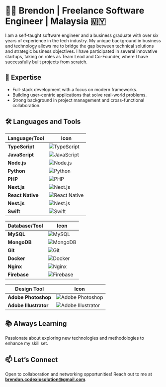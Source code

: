 # 👨‍💻 Brendon | Freelance Software Engineer | Malaysia 🇲🇾

I am a self-taught software engineer and a business graduate with over six years of experience in the tech industry. My unique background in business and technology allows me to bridge the gap between technical solutions and strategic business objectives. I have participated in several innovative startups, taking on roles as Team Lead and Co-Founder, where I have successfully built projects from scratch.

## 🔧 Expertise
- Full-stack development with a focus on modern frameworks.
- Building user-centric applications that solve real-world problems.
- Strong background in project management and cross-functional collaboration.


## 🛠️ Languages and Tools

| Language/Tool       | Icon                           |
|---------------------|--------------------------------|
| **TypeScript**      | ![TypeScript](https://img.shields.io/badge/TypeScript-007ACC?logo=typescript&logoColor=white) |
| **JavaScript**      | ![JavaScript](https://img.shields.io/badge/JavaScript-F7DF1E?logo=javascript&logoColor=black) |
| **Node.js**         | ![Node.js](https://img.shields.io/badge/Node.js-339933?logo=node.js&logoColor=white) |
| **Python**          | ![Python](https://img.shields.io/badge/Python-3776AB?logo=python&logoColor=white) |
| **PHP**             | ![PHP](https://img.shields.io/badge/PHP-777BB4?logo=php&logoColor=white) |
| **Next.js**         | ![Next.js](https://img.shields.io/badge/Next.js-000000?logo=next.js&logoColor=white) |
| **React Native**    | ![React Native](https://img.shields.io/badge/React%20Native-61DAFB?logo=react&logoColor=black) |
| **Nest.js**         | ![Nest.js](https://img.shields.io/badge/Nest.js-E0234E?logo=nestjs&logoColor=white) |
| **Swift**           | ![Swift](https://img.shields.io/badge/Swift-F05138?logo=swift&logoColor=white) |

| Database/Tool       | Icon                           |
|---------------------|--------------------------------|
| **MySQL**           | ![MySQL](https://img.shields.io/badge/MySQL-4479A1?logo=mysql&logoColor=white) |
| **MongoDB**         | ![MongoDB](https://img.shields.io/badge/MongoDB-47A248?logo=mongodb&logoColor=white) |
| **Git**             | ![Git](https://img.shields.io/badge/Git-F05032?logo=git&logoColor=white) |
| **Docker**          | ![Docker](https://img.shields.io/badge/Docker-2496ED?logo=docker&logoColor=white) |
| **Nginx**           | ![Nginx](https://img.shields.io/badge/Nginx-009639?logo=nginx&logoColor=white) |
| **Firebase**        | ![Firebase](https://img.shields.io/badge/Firebase-FFCA28?logo=firebase&logoColor=black) |

| Design Tool         | Icon                           |
|---------------------|--------------------------------|
| **Adobe Photoshop**  | ![Adobe Photoshop](https://img.shields.io/badge/Adobe%20Photoshop-26C6DA?logo=adobephotoshop&logoColor=white) |
| **Adobe Illustrator** | ![Adobe Illustrator](https://img.shields.io/badge/Adobe%20Illustrator-FF9A00?logo=adobeillustrator&logoColor=white) |

## 📚 Always Learning
Passionate about exploring new technologies and methodologies to enhance my skill set.

## 📫 Let’s Connect
Open to collaboration and networking opportunities! Reach out to me at **[brendon.codexiosolution@gmail.com](mailto:brendon.codexiosolution@gmail.com)**.

